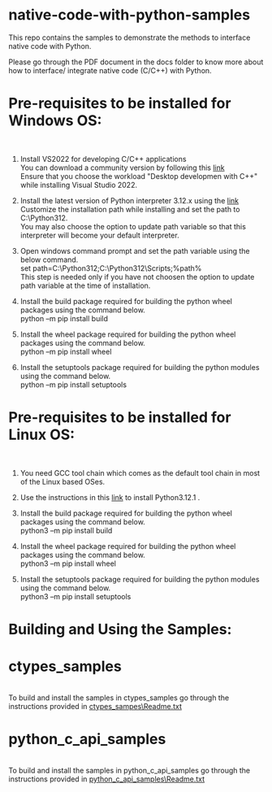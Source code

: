 # native-code-with-python-samples
This repo contains the samples to demonstrate the methods to interface native code with Python.

Please go through the PDF document in the docs folder to know more about how to interface/ integrate 
native code (C/C++) with Python.


# Pre-requisites to be installed for Windows OS:
<br />

1. Install VS2022 for developing C/C++ applications
    <br />You can download a community version by following this [link](https://visualstudio.microsoft.com/thank-you-downloading-visual-studio/?sku=Community&channel=Release&version=VS2022&source=VSLandingPage&passive=false&cid=2030)
    <br />Ensure that you choose the workload "Desktop developmen with C++" while installing Visual Studio 2022.
    <br />

2. Install the latest version of Python interpreter 3.12.x using the [link](https://www.python.org/ftp/python/3.12.1/python-3.12.1-amd64.exe)
    <br />Customize the installation path while installing and set the path to C:\Python312.
    <br />You may also choose the option to update path variable so that this interpreter will become your default interpreter.
    <br />

3. Open windows command prompt and set the path variable using the below command.
   <br />set path=C:\Python312;C:\Python312\Scripts;%path%
   <br />This step is needed only if you have not choosen the option to update path variable at the time of installation.
   <br />

4. Install the build package required for building the python wheel packages using the command below.
   <br />python –m pip install build
   <br />

5. Install the wheel package required for building the python wheel packages using the command below.
   <br />python –m pip install wheel
   <br />

6. Install the setuptools package required for building the python modules using the command below.
   <br />python –m pip install setuptools
   <br />


# Pre-requisites to be installed for Linux OS:
<br />

1. You need GCC tool chain which comes as the default tool chain in most of the Linux based OSes.
   <br />

2. Use the instructions in this [link](https://phoenixnap.com/kb/how-to-install-python-3-ubuntu) to install Python3.12.1 .
   <br />

3. Install the build package required for building the python wheel packages using the command below.
   <br />python3 –m pip install build
   <br />

4. Install the wheel package required for building the python wheel packages using the command below.
   <br />python3 –m pip install wheel
   <br />

5. Install the setuptools package required for building the python modules using the command below.
   <br />python3 –m pip install setuptools
   <br />


# Building and Using the Samples:
# ctypes_samples
<br />To build and install the samples in ctypes_samples go through the instructions provided in [ctypes_sampes\Readme.txt](https://github.com/jpshivakavi/nativecode_with_python/blob/main/ctypes_samples/Readme.txt)
<br />

# python_c_api_samples
<br />To build and install the samples in python_c_api_samples go through the instructions provided in [python_c_api_samples\Readme.txt](https://github.com/jpshivakavi/nativecode_with_python/blob/main/python_c_api_samples/Readme.txt)
<br />
